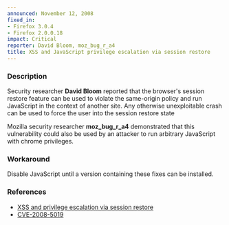 ```yaml
---
announced: November 12, 2008
fixed_in:
- Firefox 3.0.4
- Firefox 2.0.0.18
impact: Critical
reporter: David Bloom, moz_bug_r_a4
title: XSS and JavaScript privilege escalation via session restore
---
```


<h3>Description</h3>

<p>Security researcher <strong>David Bloom</strong> reported that the
browser's session restore feature can be used to violate the
same-origin policy and run JavaScript in the context of another site.
Any otherwise unexploitable crash can be used to force the user into the
session restore state </p>

<p>Mozilla security researcher <strong>moz_bug_r_a4</strong> demonstrated that
this vulnerability could also be used by an attacker to run arbitrary
JavaScript with chrome privileges.</p>

<h3>Workaround</h3>

<p>Disable JavaScript until a version containing these fixes can be installed.</p>

<h3>References</h3>

<ul>
  <li><a href="https://bugzilla.mozilla.org/buglist.cgi?bug_id=459906,460983">XSS
and privilege escalation via session restore</a></li>
  <li><a class="ex-ref" href="http://cve.mitre.org/cgi-bin/cvename.cgi?name=CVE-2008-5019">CVE-2008-5019</a></li>
</ul>



